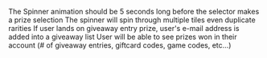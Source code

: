 
The Spinner animation should be 5 seconds long before the selector makes a prize selection
The spinner will spin through multiple tiles even duplicate rarities
If user lands on giveaway entry prize, user's e-mail address is added into a giveaway list
User will be able to see prizes won in their account (# of giveaway entries, giftcard codes, game codes, etc…)
